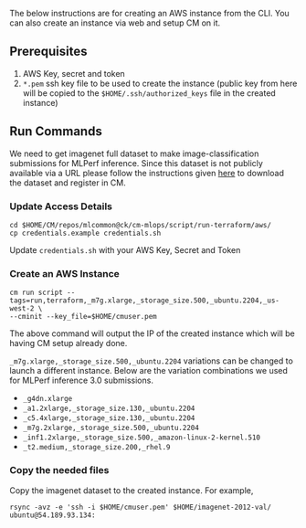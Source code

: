 The below instructions are for creating an AWS instance from the CLI. You can also create an instance via web and setup CM on it.

## Prerequisites

1. AWS Key, secret and token
2. `*.pem` ssh key file to be used to create the instance (public key from here will be copied to the `$HOME/.ssh/authorized_keys` file in the created instance)

## Run Commands

We need to get imagenet full dataset to make image-classification submissions for MLPerf inference. Since this dataset is not publicly available via a URL please follow the instructions given [here](https://github.com/mlcommons/ck/blob/master/cm-mlops/script/get-dataset-imagenet-val/README-extra.md) to download the dataset and register in CM.

### Update Access Details

```
cd $HOME/CM/repos/mlcommon@ck/cm-mlops/script/run-terraform/aws/
cp credentials.example credentials.sh
```
Update `credentials.sh` with your AWS Key, Secret and Token

### Create an AWS Instance


```
cm run script --tags=run,terraform,_m7g.xlarge,_storage_size.500,_ubuntu.2204,_us-west-2 \
--cminit --key_file=$HOME/cmuser.pem
```

The above command will output the IP of the created instance which will be having CM setup already done. 

`_m7g.xlarge,_storage_size.500,_ubuntu.2204` variations can be changed to launch a different instance. Below are the variation combinations we used for MLPerf inference 3.0 submissions.

* `_g4dn.xlarge`
* `_a1.2xlarge,_storage_size.130,_ubuntu.2204`
* `_c5.4xlarge,_storage_size.130,_ubuntu.2204`
* `_m7g.2xlarge,_storage_size.500,_ubuntu.2204`
* `_inf1.2xlarge,_storage_size.500,_amazon-linux-2-kernel.510`
* `_t2.medium,_storage_size.200,_rhel.9`

### Copy the needed files

Copy the imagenet dataset to the created instance. For example,

```
rsync -avz -e 'ssh -i $HOME/cmuser.pem' $HOME/imagenet-2012-val/ ubuntu@54.189.93.134:
```

